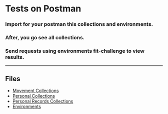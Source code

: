 # Tests on Postman

### Import for your postman this collections and environments.
### After, you go see all collections.
### Send requests using environments fit-challenge to view results.

----

## Files
* [Movement Collections](Movement.postman_collection.json)
* [Personal Collections](Personal.postman_collection.json)
* [Personal Records Collections](Personal-Records.postman_collection.json)
* [Environments](Fit-Challenge.postman_environment.json)